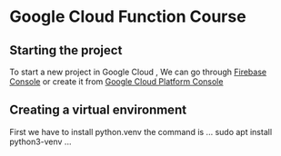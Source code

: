# Google Cloud Function Course
## Starting the project

To start a new project in Google Cloud , We can go through [Firebase Console](https://console.firebase.google.com/) or create it from [Google Cloud Platform Console](https://console.firebase.google.com/)
## Creating a virtual environment
First we have to install python.venv the command is 
...
sudo apt install python3-venv
...
